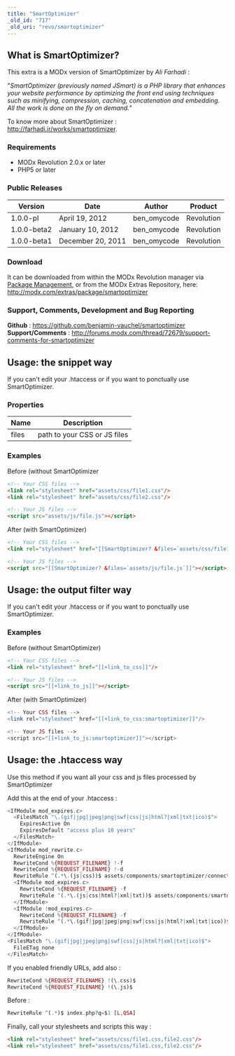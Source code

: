 ```yaml
---
title: "SmartOptimizer"
_old_id: "717"
_old_uri: "revo/smartoptimizer"
---
```


## What is SmartOptimizer?

This extra is a MODx version of SmartOptimizer by _Ali Farhadi_ :

"_SmartOptimizer (previously named JSmart) is a PHP library that enhances your website performance by optimizing the front end using techniques such as minifying, compression, caching, concatenation and embedding. All the work is done on the fly on demand._"

To know more about SmartOptimizer : <http://farhadi.ir/works/smartoptimizer>.

### Requirements

- MODx Revolution 2.0.x or later
- PHP5 or later

### Public Releases

| Version     | Date              | Author       | Product    |
| ----------- | ----------------- | ------------ | ---------- |
| 1.0.0-pl    | April 19, 2012    | ben\_omycode | Revolution |
| 1.0.0-beta2 | January 10, 2012  | ben\_omycode | Revolution |
| 1.0.0-beta1 | December 20, 2011 | ben\_omycode | Revolution |

### Download

It can be downloaded from within the MODx Revolution manager via [Package Management](developing-in-modx/advanced-development/package-management "Package Management"), or from the MODx Extras Repository, here: <http://modx.com/extras/package/smartoptimizer>

### Support, Comments, Development and Bug Reporting

**Github** : <https://github.com/benjamin-vauchel/smartoptimizer>
**Support/Comments** : <http://forums.modx.com/thread/72679/support-comments-for-smartoptimizer>

## Usage: the snippet way

If you can't edit your .htaccess or if you want to ponctually use SmartOptimizer.

### Properties

| Name  | Description                  |
| ----- | ---------------------------- |
| files | path to your CSS or JS files |

### Examples

Before (without SmartOptimizer

``` html
<!-- Your CSS files -->
<link rel="stylesheet" href="assets/css/file1.css"/>
<link rel="stylesheet" href="assets/css/file2.css"/>

<!-- Your JS files -->
<script src="assets/js/file.js"></script>
```

After (with SmartOptimizer)

``` html
<!-- Your CSS files -->
<link rel="stylesheet" href="[[SmartOptimizer? &files=`assets/css/file1.css,file2.css`]]"/>

<!-- Your JS files -->
<script src="[[SmartOptimizer? &files=`assets/js/file.js`]]"></script>
```

## Usage: the output filter way

If you can't edit your .htaccess or if you want to ponctually use SmartOptimizer.

### Examples

Before (without SmartOptimizer)

``` html                       |
<!-- Your CSS files -->
<link rel="stylesheet" href="[[+link_to_css]]"/>

<!-- Your JS files -->
<script src="[[+link_to_js]]"></script>
```

After (with SmartOptimizer)

``` php
<!-- Your CSS files -->
<link rel="stylesheet" href="[[+link_to_css:smartoptimizer]]"/>

<!-- Your JS files -->
<script src="[[+link_to_js:smartoptimizer]]"></script>
```

## Usage: the .htaccess way

Use this method if you want all your css and js files processed by SmartOptimizer

Add this at the end of your .htaccess :

``` php
<IfModule mod_expires.c>
  <FilesMatch "\.(gif|jpg|jpeg|png|swf|css|js|html?|xml|txt|ico)$">
    ExpiresActive On
    ExpiresDefault "access plus 10 years"
  </FilesMatch>
</IfModule>
<IfModule mod_rewrite.c>
  RewriteEngine On  
  RewriteCond %{REQUEST_FILENAME} !-f
  RewriteCond %{REQUEST_FILENAME} !-d
  RewriteRule ^(.*\.(js|css))$ assets/components/smartoptimizer/connector.php?$1
  <IfModule mod_expires.c>
    RewriteCond %{REQUEST_FILENAME} -f
    RewriteRule ^(.*\.(js|css|html?|xml|txt))$ assets/components/smartoptimizer/connector.php?$1
  </IfModule>
  <IfModule !mod_expires.c>
    RewriteCond %{REQUEST_FILENAME} -f
    RewriteRule ^(.*\.(gif|jpg|jpeg|png|swf|css|js|html?|xml|txt|ico))$ assets/components/smartoptimizer/connector.php?$1
  </IfModule>
</IfModule>
<FilesMatch "\.(gif|jpg|jpeg|png|swf|css|js|html?|xml|txt|ico)$">
  FileETag none
</FilesMatch>
```

If you enabled friendly URLs, add also :

``` php
RewriteCond %{REQUEST_FILENAME} !(\.css)$
RewriteCond %{REQUEST_FILENAME} !(\.js)$
```

Before :

``` php
RewriteRule ^(.*)$ index.php?q=$1 [L,QSA]
```

Finally, call your stylesheets and scripts this way :

``` html
<link rel="stylesheet" href="assets/css/file1.css,file2.css"/>
<link rel="stylesheet" href="assets/css/file1.css,file2.css"/>
```

